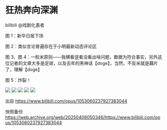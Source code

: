 # 狂热奔向深渊

bilibili @戏剧化愚者


图 1：新华日报下场

图 2：类似言论普遍存在于小明最新动态评论区

图 3、图 4：一粒米原则——我横看竖看没看出啥问题，数据为符合事实，另外这位记者的文章大多是足球，以及去年的黑神话【doge】，当然，不反米就是藕片了，理解【doge】

图 5：炸裂！

![](https://raw.githubusercontent.com/KugouGames/iming-blog/refs/heads/main/evil-of-kurogames/images/1053060237927383044/1.jpg)
![](https://raw.githubusercontent.com/KugouGames/iming-blog/refs/heads/main/evil-of-kurogames/images/1053060237927383044/2.jpg)
![](https://raw.githubusercontent.com/KugouGames/iming-blog/refs/heads/main/evil-of-kurogames/images/1053060237927383044/3.jpg)
![](https://raw.githubusercontent.com/KugouGames/iming-blog/refs/heads/main/evil-of-kurogames/images/1053060237927383044/4.jpg)
![](https://raw.githubusercontent.com/KugouGames/iming-blog/refs/heads/main/evil-of-kurogames/images/1053060237927383044/5.jpg)


出自 https://www.bilibili.com/opus/1053060237927383044

快照备份 https://web.archive.org/web/20250408050346/https://www.bilibili.com/opus/1053060237927383044
